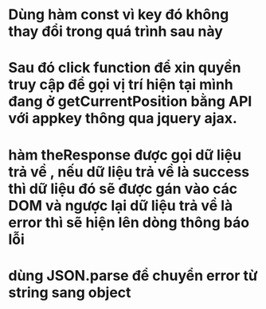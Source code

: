 # Dùng hàm const vì key đó không thay đổi trong quá trình sau này
# Sau đó click function để xin quyền truy cập để gọi vị trí hiện tại mình đang ở getCurrentPosition bằng API với appkey thông qua jquery ajax.
# hàm theResponse được gọi dữ liệu trả về , nếu dữ liệu trả về là success thì dữ liệu đó sẽ được gán vào các DOM và ngược lại dữ liệu trả về là error thì sẽ hiện lên dòng thông báo lỗi
# dùng JSON.parse để chuyển error từ string sang object
